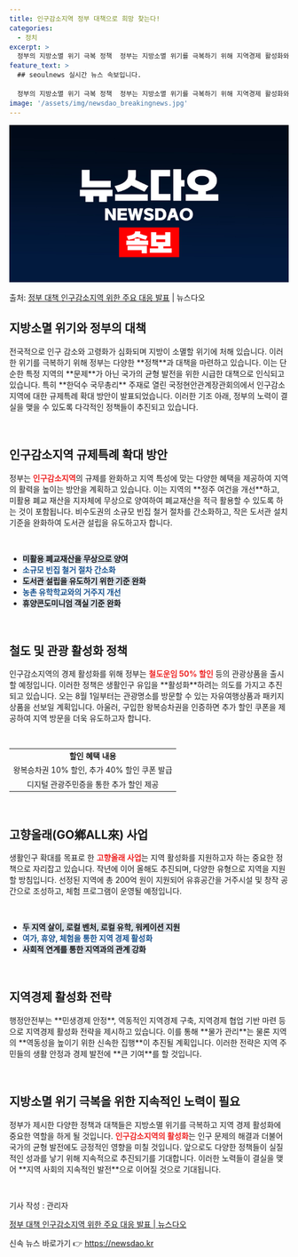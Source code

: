 ```yaml
---
title: 인구감소지역 정부 대책으로 희망 찾는다!
categories:
  - 정치
excerpt: >
  정부의 지방소멸 위기 극복 정책  정부는 지방소멸 위기를 극복하기 위해 지역경제 활성화와 생활인구 유입 관련…
feature_text: >
  ## seoulnews 실시간 뉴스 속보입니다.

  정부의 지방소멸 위기 극복 정책  정부는 지방소멸 위기를 극복하기 위해 지역경제 활성화와 생활인구 유입 관련…
image: '/assets/img/newsdao_breakingnews.jpg'
---
```


![뉴스다오 속보](/assets/img/newsdao_breakingnews.jpg)

<p>출처: <a href="https://newsdao.kr/4927" rel="dofollow">정부 대책 인구감소지역 위한 주요 대응 발표</a> | 뉴스다오</p>

<h2 data-ke-size="size26">지방소멸 위기와 정부의 대책</h2>

<p data-ke-size="size16">전국적으로 인구 감소와 고령화가 심화되며 지방이 소멸할 위기에 처해 있습니다. 이러한 위기를 극복하기 위해 정부는 다양한 **정책**과 대책을 마련하고 있습니다. 이는 단순한 특정 지역의 **문제**가 아닌 국가의 균형 발전을 위한 시급한 대책으로 인식되고 있습니다. 특히 **한덕수 국무총리** 주재로 열린 국정현안관계장관회의에서 인구감소지역에 대한 규제특례 확대 방안이 발표되었습니다. 이러한 기조 아래, 정부의 노력이 결실을 맺을 수 있도록 다각적인 정책들이 추진되고 있습니다.</p>

<p data-ke-size="size16">&nbsp;</p>

<h2 data-ke-size="size26">인구감소지역 규제특례 확대 방안</h2>

<p data-ke-size="size16">정부는 <b><span style="color: #ee2323;">인구감소지역</span></b>의 규제를 완화하고 지역 특성에 맞는 다양한 혜택을 제공하여 지역의 활력을 높이는 방안을 계획하고 있습니다. 이는 지역의 **정주 여건을 개선**하고, 미활용 폐교 재산을 지자체에 무상으로 양여하여 폐교재산을 적극 활용할 수 있도록 하는 것이 포함됩니다. 비수도권의 소규모 빈집 철거 절차를 간소화하고, 작은 도서관 설치 기준을 완화하여 도서관 설립을 유도하고자 합니다.</p>

<p data-ke-size="size16">&nbsp;</p>

<ul>
    <li><b><span style="background-color: #21538527;">미활용 폐교재산을 무상으로 양여</span></b></li>
    <li><b><span style="color: #1a5490;">소규모 빈집 철거 절차 간소화</span></b></li>
    <li><b><span style="background-color: #21538527;">도서관 설립을 유도하기 위한 기준 완화</span></b></li>
    <li><b><span style="color: #1a5490;">농촌 유학학교와의 거주지 개선</span></b></li>
    <li><b><span style="background-color: #21538527;">휴양콘도미니엄 객실 기준 완화</span></b></li>
</ul>

<p data-ke-size="size16">&nbsp;</p>

<h2 data-ke-size="size26">철도 및 관광 활성화 정책</h2>

<p data-ke-size="size16">인구감소지역의 경제 활성화를 위해 정부는 <b><span style="color: #ee2323;">철도운임 50% 할인</span></b> 등의 관광상품을 출시할 예정입니다. 이러한 정책은 생활인구 유입을 **활성화**하려는 의도를 가지고 추진되고 있습니다. 오는 8월 1일부터는 관광명소를 방문할 수 있는 자유여행상품과 패키지상품을 선보일 계획입니다. 아울러, 구입한 왕복승차권을 인증하면 추가 할인 쿠폰을 제공하여 지역 방문을 더욱 유도하고자 합니다.</p>

<p data-ke-size="size16">&nbsp;</p>

<table style="width: 100%;">
    <tr>
        <td style="text-align: center; height: 17px;"><b>할인 혜택 내용</b></td>
    </tr>
    <tr>
        <td style="text-align: center; height: 17px;">왕복승차권 10% 할인, 추가 40% 할인 쿠폰 발급</td>
    </tr>
    <tr>
        <td style="text-align: center; height: 17px;">디지털 관광주민증을 통한 추가 할인 제공</td>
    </tr>
</table>

<p data-ke-size="size16">&nbsp;</p>

<h2 data-ke-size="size26">고향올래(GO鄕ALL來) 사업</h2>

<p data-ke-size="size16">생활인구 확대를 목표로 한 <b><span style="color: #ee2323;">고향올래 사업</span></b>는 지역 활성화를 지원하고자 하는 중요한 정책으로 자리잡고 있습니다. 작년에 이어 올해도 추진되며, 다양한 유형으로 지역을 지원할 방침입니다. 선정된 지역에 총 200억 원이 지원되어 유휴공간을 거주시설 및 창작 공간으로 조성하고, 체험 프로그램이 운영될 예정입니다.</p>

<p data-ke-size="size16">&nbsp;</p>

<ul>
    <li><b><span style="background-color: #21538527;">두 지역 살이, 로컬 벤처, 로컬 유학, 워케이션 지원</span></b></li>
    <li><b><span style="color: #1a5490;">여가, 휴양, 체험을 통한 지역 경제 활성화</span></b></li>
    <li><b><span style="background-color: #21538527;">사회적 연계를 통한 지역과의 관계 강화</span></b></li>
</ul>

<p data-ke-size="size16">&nbsp;</p>

<h2 data-ke-size="size26">지역경제 활성화 전략</h2>

<p data-ke-size="size16">행정안전부는 **민생경제 안정**, 역동적인 지역경제 구축, 지역경제 협업 기반 마련 등으로 지역경제 활성화 전략을 제시하고 있습니다. 이를 통해 **물가 관리**는 물론 지역의 **역동성을 높이기 위한 신속한 집행**이 추진될 계획입니다. 이러한 전략은 지역 주민들의 생활 안정과 경제 발전에 **큰 기여**를 할 것입니다.</p>

<p data-ke-size="size16">&nbsp;</p>

<h2 data-ke-size="size26">지방소멸 위기 극복을 위한 지속적인 노력이 필요</h2>

<p data-ke-size="size16">정부가 제시한 다양한 정책과 대책들은 지방소멸 위기를 극복하고 지역 경제 활성화에 중요한 역할을 하게 될 것입니다. <b><span style="color: #ee2323;">인구감소지역의 활성화</span></b>는 인구 문제의 해결과 더불어 국가의 균형 발전에도 긍정적인 영향을 미칠 것입니다. 앞으로도 다양한 정책들이 실질적인 성과를 낳기 위해 지속적으로 추진되기를 기대합니다. 이러한 노력들이 결실을 맺어 **지역 사회의 지속적인 발전**으로 이어질 것으로 기대됩니다.</p>

<p data-ke-size="size16">&nbsp;</p>

<p data-ke-size="size16">기사 작성 : 관리자</p>
<p data-ke-size="size16"><a href="https://newsdao.kr/4927" target="_blank">정부 대책 인구감소지역 위한 주요 대응 발표 | 뉴스다오</a></p> 

신속 뉴스 바로가기 👉 <a href="https://newsdao.kr" rel="dofollow">https://newsdao.kr</a>


